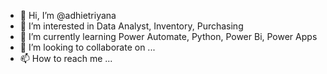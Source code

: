 - 👋 Hi, I’m @adhietriyana
- 👀 I’m interested in Data Analyst, Inventory, Purchasing
- 🌱 I’m currently learning Power Automate, Python, Power Bi, Power Apps
- 💞️ I’m looking to collaborate on ...
- 📫 How to reach me ...

<!---
adhietriyana/adhietriyana is a ✨ special ✨ repository because its `README.md` (this file) appears on your GitHub profile.
You can click the Preview link to take a look at your changes.
--->
